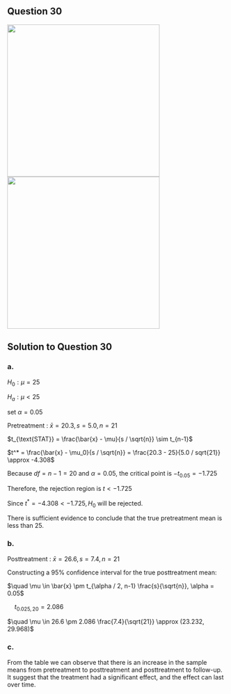 ## Question 30
<img src="https://github.com/user-attachments/assets/ab9ea45a-4512-465d-9a83-9866cbc51254" width="350">
<img src="https://github.com/user-attachments/assets/7bf54b05-85f6-41ec-9efe-214d2ec9e3a1" width="350">

## Solution to Question 30
### a.
$H_0 : \mu = 25$  

$H_a : \mu < 25$

set $\alpha = 0.05$

Pretreatment : $\bar{x} = 20.3, s = 5.0, n = 21$           

$t_{\text{STAT}} = \frac{\bar{x} - \mu}{s / \sqrt{n}} \sim t_{n-1}$  

$t^* = \frac{\bar{x} - \mu_0}{s / \sqrt{n}} = \frac{20.3 - 25}{5.0 / sqrt{21}} \approx -4.308$

Because $df = n - 1 = 20$ and $\alpha = 0.05$, the critical point is $-t_{0.05} = -1.725$

Therefore, the rejection region is $t < -1.725$

Since $t^* = -4.308 < -1.725, H_0$ will be rejected.

There is sufficient evidence to conclude that the true pretreatment mean is less than 25.

### b.
Posttreatment : $\bar{x} = 26.6, s = 7.4, n = 21$

Constructing a 95% confidence interval for the true posttreatment mean:

$\quad \mu \in \bar{x} \pm t_{\alpha / 2, n-1} \frac{s}{\sqrt{n}}, \alpha = 0.05$

$\quad t_{0.025, 20} = 2.086$

$\quad \mu \in 26.6 \pm 2.086 \frac{7.4}{\sqrt{21}} \approx (23.232, 29.968)$

### c.
From the table we can observe that there is an increase in the sample means from pretreatment to posttreatment
and posttreatment to follow-up. It suggest that the treatment had a significant effect, and the effect can last over time.
